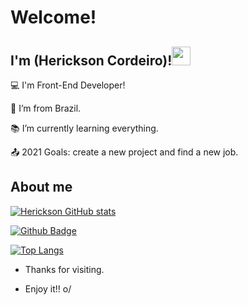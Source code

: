 # Welcome!

 

## I'm (Herickson Cordeiro)!<img src=https://github.com/TheDudeThatCode/TheDudeThatCode/blob/master/Assets/Earth.gif width="30">

 

:computer: I'm Front-End Developer!

:house_with_garden: I’m from Brazil.

:books: I’m currently learning everything.

:outbox_tray: 2021 Goals: create a new project and find a new job.

 

## About me
[![Herickson GitHub stats](https://github-readme-stats.vercel.app/api?username=hericksonwcordeiro)](https://github.com/hericksonwcordeiro/github-readme-stats)

[![Github Badge](https://img.shields.io/badge/-Github-000?style=flat-square&logo=Github&logoColor=white&link=https://github.com/HericksonWCordeiro)](https://github.com/HericksonWCordeiro)

[![Top Langs](https://github-readme-stats.vercel.app/api/top-langs/?username=hericksonwcordeiro&layout=compact)](https://github.com/hericksonwcordeiro/github-readme-stats)



- Thanks for visiting.

- Enjoy it!! o/

